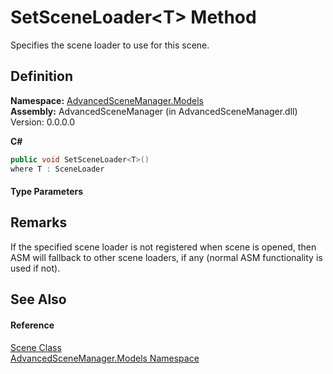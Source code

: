 # SetSceneLoader&lt;T&gt; Method


Specifies the scene loader to use for this scene.



## Definition
**Namespace:** <a href="N_AdvancedSceneManager_Models">AdvancedSceneManager.Models</a>  
**Assembly:** AdvancedSceneManager (in AdvancedSceneManager.dll) Version: 0.0.0.0

**C#**
``` C#
public void SetSceneLoader<T>()
where T : SceneLoader

```



#### Type Parameters
<dl><dt /><dd /></dl>

## Remarks
If the specified scene loader is not registered when scene is opened, then ASM will fallback to other scene loaders, if any (normal ASM functionality is used if not).

## See Also


#### Reference
<a href="T_AdvancedSceneManager_Models_Scene">Scene Class</a>  
<a href="N_AdvancedSceneManager_Models">AdvancedSceneManager.Models Namespace</a>  
